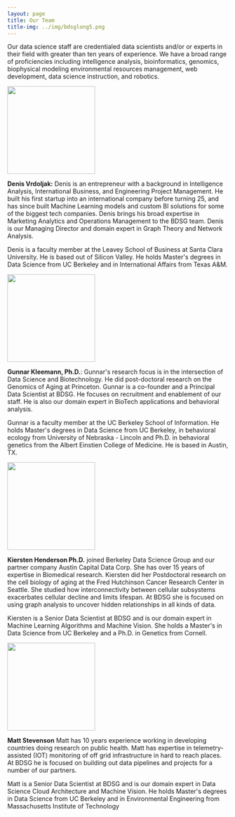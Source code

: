 ```yaml
---
layout: page
title: Our Team
title-img: ../img/bdsglong5.png
---
```


Our data science staff are credentialed data scientists and/or or experts in their field with greater than ten years of experience. We have a broad range of proficiencies including intelligence analysis, bioinformatics, genomics, biophysical modeling environmental resources management, web development, data science instruction, and robotics. 

  <div class="col-md-4" markdown="1">
  <img height="200px" class="center-block" src="../img/DVrdoljak.jpg">
  </div>

**Denis Vrdoljak:** Denis is an entrepreneur with a background in Intelligence Analysis, International Business, and Engineering Project Management. He built his first startup into an international company before turning 25, and has since built Machine Learning models and custom BI solutions for some of the biggest tech companies. Denis brings his broad expertise in Marketing Analytics and Operations Management to the BDSG team. Denis is our Managing Director and domain expert in Graph Theory and Network Analysis.

Denis is a faculty member at the Leavey School of Business at Santa Clara University. He is based out of Silicon Valley. He holds Master's degrees in Data Science from UC Berkeley and in International Affairs from Texas A&M. 


  <div class="col-md-4" markdown="1">
  <img height="200px" class="center-block" src="../img/GKleemann.jpg">
  </div>


**Gunnar Kleemann, Ph.D.**: Gunnar's research focus is in the intersection of Data Science and Biotechnology. He did post-doctoral research on the Genomics of Aging at Princeton. Gunnar is a co-founder and a Principal Data Scientist at BDSG. He focuses on recruitment and enablement of our staff. He is also our domain expert in BioTech applications and behavioral analysis.

Gunnar is a faculty member at the UC Berkeley School of Information. He holds Master's degrees in Data Science from UC Berkeley, in behavioral ecology from University of Nebraska - Lincoln and Ph.D. in behavioral genetics from the Albert Einstien College of Medicine. He is based in Austin, TX. 

  <div class="col-md-4" markdown="1">
  <img height="200px" class="center-block" src="../img/kiersten_orig.jpg">
  </div>

**Kiersten Henderson Ph.D.** joined Berkeley Data Science Group and our partner company Austin Capital Data Corp.  She has over 15 years of expertise in Biomedical research.  Kiersten did her Postdoctoral research on the cell biology of aging at the Fred Hutchinson Cancer Research Center in Seattle.  She studied how interconnectivity between cellular subsystems exacerbates cellular decline and limits lifespan. At BDSG she is focused on using graph analysis to uncover hidden relationships in all kinds of data. 

Kiersten is a Senior Data Scientist at BDSG and is our domain expert in Machine Learning Algorithms and Machine Vision. She holds a Master's in Data Science from UC Berkeley and a Ph.D. in Genetics from Cornell.

<div class="col-md-4" markdown="1">
  <img height="200px" class="center-block" src="../img/matt_orig.jpg">
  </div>

**Matt Stevenson**  Matt has 10 years experience  working in developing countries doing research on public health.  Matt has expertise in telemetry-assisted (IOT) monitoring of off grid infrastructure in hard to reach places.  At BDSG he is focused on building out data pipelines and projects for a number of our partners. 

Matt is a Senior Data Scientist at BDSG and is our domain expert in Data Science Cloud Architecture and Machine Vision. He holds Master's degrees in Data Science from UC Berkeley and in Environmental Engineering from Massachusetts Institute of Technology
